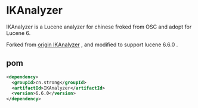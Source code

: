 # IKAnalyzer

IKAnalyzer is a Lucene analyzer for chinese froked from OSC and adopt for Lucene 6.

Forked from [origin IKAnalyzer](https://git.oschina.net/wltea/IK-Analyzer-2012FF.git) ,
and modified to support lucene 6.6.0 .

## pom

```xml
<dependency>
  <groupId>cn.strong</groupId>
  <artifactId>IKAnalyzer</artifactId>
  <version>6.6.0</version>
</dependency>
```
